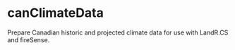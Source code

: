 # canClimateData

Prepare Canadian historic and projected climate data for use with LandR.CS and fireSense.

